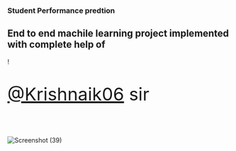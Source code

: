 ### Student Performance predtion 
## End to end machile learning project implemented with complete help of  

!<p style="font-size: 40px;">[@Krishnaik06](https://github.com/Krishnaik06) sir</p><br>

![Screenshot (39)](https://github.com/Govardhan211103/Student_performance_prediction/assets/112187319/28f9a7eb-027c-415a-a07a-3ce88b7d78e8)
